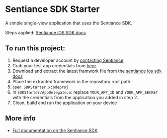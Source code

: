 # Sentiance SDK Starter
A simple single-view application that uses the Sentiance SDK.
   
Steps applied: [Sentiance iOS SDK docs](https://docs.sentiance.com/sdk/getting-started/ios-sdk)

## To run this project:
1. Request a developer account by [contacting Sentiance](mailto:support@sentiance.com).
2. Grab your test app credentials from [here](https://insights.sentiance.com/#/apps).
3. Download and extract the latest framwork file from the [sentiance ios sdk docs](https://docs.sentiance.com/sdk/getting-started/ios-sdk/include-sdk)
4. Place the extracted framework in the repository root path
5. `open SDKStarter.xcodeproj`
6. In `SDKStarter/AppDelegate.m`: replace `YOUR_APP_ID` and `YOUR_APP_SECRET` with the credentials from the application you added in step 2.
7. Clean, build and run the application on your device

## More info
- [Full documentation on the Sentiance SDK](https://docs.sentiance.com/)